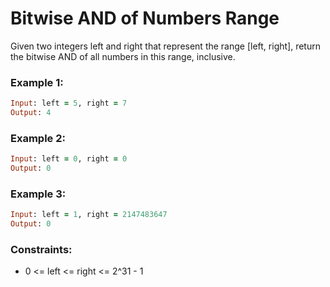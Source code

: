 # Bitwise AND of Numbers Range

Given two integers left and right that represent the range [left, right], return the bitwise AND of all numbers in this range, inclusive.

### Example 1:
```ruby
Input: left = 5, right = 7
Output: 4
```
### Example 2:
```ruby
Input: left = 0, right = 0
Output: 0
```
### Example 3:
```ruby
Input: left = 1, right = 2147483647
Output: 0
```
### Constraints:

- 0 <= left <= right <= 2^31 - 1